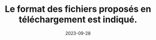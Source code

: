 ---
N: '142'
Rubrique: Liens
title: Le format des fichiers proposés en téléchargement est indiqué. 
detail: Le format des fichiers proposés en téléchargement est indiqué. 
abstract: 
categories: [" Liens"]
agrege: O4142-E047
opquast: '4 142'
indiceebook: '47'
description: "Règle n° 047"
before: "046"
weight: "047"
after: "048"
actif: '1'
layout: rules
date: 2023-09-28
tags: ["", ""]
objectif: ["", ""]
Meo: [""]
Controle: [""
]
Source: ["Opquast"]
Referentiel: [""]
Steps: ["", ""]
---